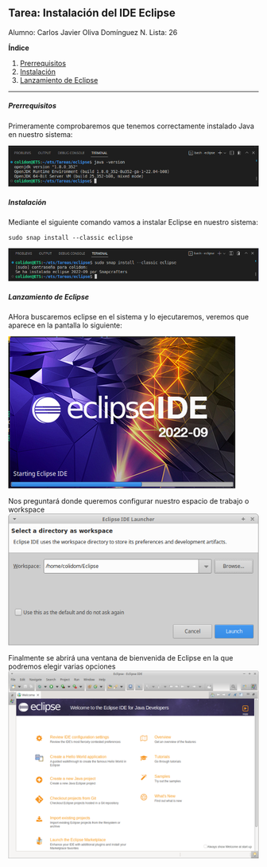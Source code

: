 ## Tarea: Instalación del IDE Eclipse
Alumno: Carlos Javier Oliva Domínguez
N. Lista: 26

**Índice**

1. [Prerrequisitos](#id1)
2. [Instalación](#id2)
3. [Lanzamiento de Eclipse](#id3)

---

##### Prerrequisitos <a name="id1"></a>
Primeramente comprobaremos que tenemos correctamente instalado Java en nuestro sistema:

![img](img/1_java-version.png)

##### Instalación <a name="id2"></a>
Mediante el siguiente comando vamos a instalar Eclipse en nuestro sistema:
```
sudo snap install --classic eclipse
```
![img](img/2_install.png)

##### Lanzamiento de Eclipse <a name="id3"></a>
AHora buscaremos eclipse en el sistema y lo ejecutaremos, veremos que aparece en la pantalla lo siguiente:

![img](img/3_starting_ide.png)

Nos preguntará donde queremos configurar nuestro espacio de trabajo o workspace
![img](img/4_workspace.png)

Finalmente se abrirá una ventana de bienvenida de Eclipse en la que podremos elegir varias opciones
![img](img/5_eclipse_interface.png)
